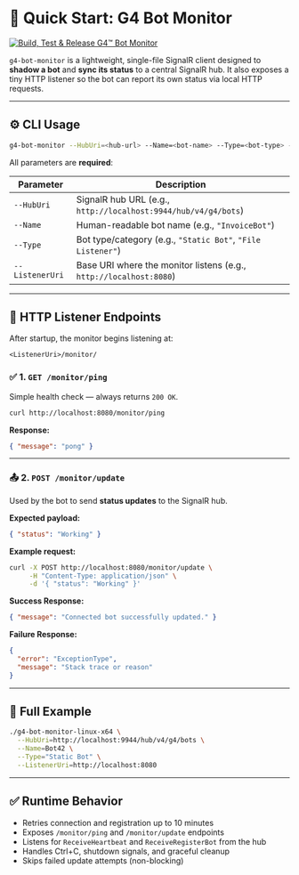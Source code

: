 ﻿# 🚀 Quick Start: G4 Bot Monitor

[![Build, Test & Release G4™ Bot Monitor](https://github.com/g4-api/g4-bot-monitor/actions/workflows/release-pipline.yml/badge.svg)](https://github.com/g4-api/g4-bot-monitor/actions/workflows/release-pipline.yml)

`g4-bot-monitor` is a lightweight, single-file SignalR client designed to **shadow a bot** and **sync its status** to a central SignalR hub. It also exposes a tiny HTTP listener so the bot can report its own status via local HTTP requests.

---

## ⚙️ CLI Usage

```bash
g4-bot-monitor --HubUri=<hub-url> --Name=<bot-name> --Type=<bot-type> --ListenerUri=<listener-url>
```

All parameters are **required**:

| Parameter        | Description                                                                 |
|------------------|-----------------------------------------------------------------------------|
| `--HubUri`       | SignalR hub URL (e.g., `http://localhost:9944/hub/v4/g4/bots`)              |
| `--Name`         | Human-readable bot name (e.g., `"InvoiceBot"`)                              |
| `--Type`         | Bot type/category (e.g., `"Static Bot"`, `"File Listener"`)                 |
| `--ListenerUri`  | Base URI where the monitor listens (e.g., `http://localhost:8080`)          |

---

## 📡 HTTP Listener Endpoints

After startup, the monitor begins listening at:

```
<ListenerUri>/monitor/
```

### ✅ 1. `GET /monitor/ping`

Simple health check — always returns `200 OK`.

```bash
curl http://localhost:8080/monitor/ping
```

**Response:**

```json
{ "message": "pong" }
```

---

### 📤 2. `POST /monitor/update`

Used by the bot to send **status updates** to the SignalR hub.

**Expected payload:**

```json
{ "status": "Working" }
```

**Example request:**

```bash
curl -X POST http://localhost:8080/monitor/update \
     -H "Content-Type: application/json" \
     -d '{ "status": "Working" }'
```

**Success Response:**

```json
{ "message": "Connected bot successfully updated." }
```

**Failure Response:**

```json
{
  "error": "ExceptionType",
  "message": "Stack trace or reason"
}
```

---

## 🧪 Full Example

```bash
./g4-bot-monitor-linux-x64 \
  --HubUri=http://localhost:9944/hub/v4/g4/bots \
  --Name=Bot42 \
  --Type="Static Bot" \
  --ListenerUri=http://localhost:8080
```

---

## ✅ Runtime Behavior

- Retries connection and registration up to 10 minutes
- Exposes `/monitor/ping` and `/monitor/update` endpoints
- Listens for `ReceiveHeartbeat` and `ReceiveRegisterBot` from the hub
- Handles Ctrl+C, shutdown signals, and graceful cleanup
- Skips failed update attempts (non-blocking)
